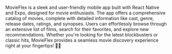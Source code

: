 MovieFlex is a sleek and user-friendly mobile app built with React Native and Expo, designed for movie enthusiasts. The app offers a comprehensive catalog of movies, complete with detailed information like cast, genre, release dates, ratings, and synopses. Users can effortlessly browse through an extensive list of films, search for their favorites, and explore new recommendations. Whether you're looking for the latest blockbusters or classic hits, MovieFlex provides a seamless movie discovery experience right at your fingertips! 🎥📱
